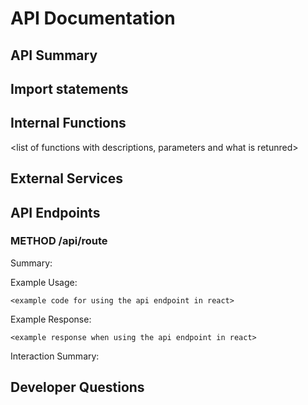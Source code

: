 # API Documentation

## API Summary
<brief overview of the api endpoint and its endpoints>

## Import statements
<describe the imports and dependencies>

## Internal Functions
<list of functions with descriptions, parameters and what is retunred>

## External Services
<list of external services this api endpoint works with>

## API Endpoints

### METHOD /api/route
Summary: <brief summary of the endpoint>

Example Usage:
```
<example code for using the api endpoint in react>
```

Example Response:
```
<example response when using the api endpoint in react>
```

Interaction Summary:
<summary of how client side components could interact with this endpoint>

## Developer Questions
<list of questions Developers working with this component may have the following questions when debugging of changing this file>